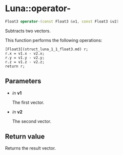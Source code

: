 # Luna::operator-

```c++
Float3 operator-(const Float3 &v1, const Float3 &v2)
```

Subtracts two vectors. 

This function performs the following operations: 
```
[Float3](struct_luna_1_1_float3.md) r;
r.x = v1.x - v2.x;
r.y = v1.y - v2.y;
r.z = v1.z - v2.z;
return r;
```


## Parameters
* *in* **v1**

    The first vector. 

* *in* **v2**

    The second vector. 

## Return value
Returns the result vector. 

